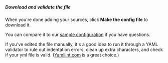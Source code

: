 ##### Download and validate the file

When you're done adding your sources, click **Make the config file** to download it.

You can compare it to our [sample configuration](https://raw.githubusercontent.com/logzio/logz-docs/master/shipping-config-samples/logz-filebeat-config.yml) if you have questions.

If you've edited the file manually, it's a good idea to run it through a YAML validator to rule out indentation errors, clean up extra characters, and check if your yml file is valid. ([Yamllint.com](http://www.yamllint.com/) is a great choice.)